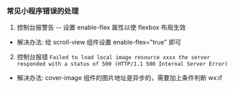 ### 常见小程序错误的处理
1. 控制台报警告 -- 设置 enable-flex 属性以使 flexbox 布局生效
- 解决办法: 给 scroll-view 组件设置 enable-flex="true" 即可

2. 控制台报错 `Failed to load local image resource xxxx the server responded with a status of 500 (HTTP/1.1 500 Internal Server Error) ` 
- 解决办法: cover-image 组件的图片地址是异步的，需要加上条件判断 wx:if 